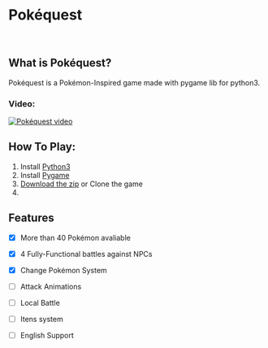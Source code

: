 # Pokéquest
<br>

## What is Pokéquest?

Pokéquest is a Pokémon-Inspired game made with pygame lib for python3.

### Video:

[![Pokéquest video](https://img.youtube.com/vi/8xdGPaMHo5Y/maxresdefault.jpg)](hhttps://www.youtube.com/watch?v=8xdGPaMHo5Y)


## How To Play:

1. Install [Python3](https://www.python.org/downloads/)
2. Install [Pygame](https://www.pygame.org/wiki/GettingStarted)
3. [Download the zip](https://github.com/Txiag/Pokequest/archive/master.zip) or Clone the game
4. 

## Features
- [x] More than 40 Pokémon avaliable
- [x] 4 Fully-Functional battles against NPCs
- [x] Change Pokémon System
- [ ] Attack Animations
- [ ] Local Battle
- [ ] Itens system
- [ ] English Support

